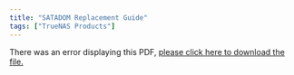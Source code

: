 ```yaml
---
title: "SATADOM Replacement Guide"
tags: ["TrueNAS Products"]
---
```


<object data="https://www.truenas.com/docs/files/MSeriesSATADOMReplacementGuide1.0.pdf" type="application/pdf" width="95%" height="1000">
  There was an error displaying this PDF, <a href="https://www.truenas.com/docs/files/MSeriesSATADOMReplacementGuide1.0.pdf">please click here to download the file.</a>
</object>
